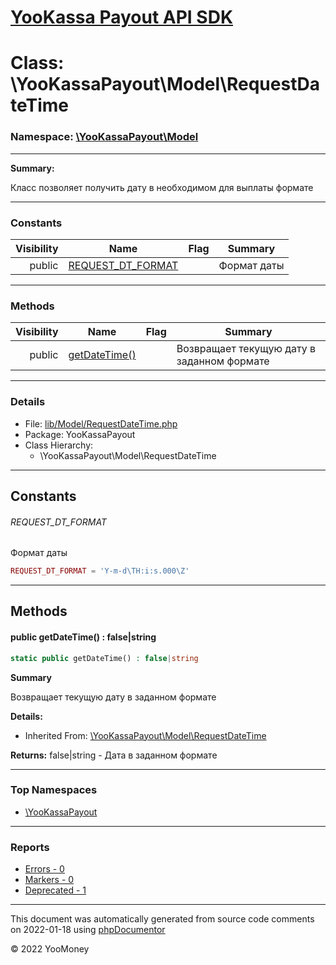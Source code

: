 # [YooKassa Payout API SDK](../home.md)

# Class: \YooKassaPayout\Model\RequestDateTime
### Namespace: [\YooKassaPayout\Model](../namespaces/yookassapayout-model.md)
---
**Summary:**

Класс позволяет получить дату в необходимом для выплаты формате

---
### Constants
| Visibility | Name | Flag | Summary |
| ----------:| ---- | ---- | ------- |
| public | [REQUEST_DT_FORMAT](../classes/YooKassaPayout-Model-RequestDateTime.md#constant_REQUEST_DT_FORMAT) |  | Формат даты |
---
### Methods
| Visibility | Name | Flag | Summary |
| ----------:| ---- | ---- | ------- |
| public | [getDateTime()](../classes/YooKassaPayout-Model-RequestDateTime.md#method_getDateTime) |  | Возвращает текущую дату в заданном формате |
---
### Details
* File: [lib/Model/RequestDateTime.php](../../lib/Model/RequestDateTime.php)
* Package: YooKassaPayout
* Class Hierarchy:
  * \YooKassaPayout\Model\RequestDateTime
---
## Constants
<a name="constant_REQUEST_DT_FORMAT" class="anchor"></a>
###### REQUEST_DT_FORMAT
Формат даты

```php
REQUEST_DT_FORMAT = 'Y-m-d\TH:i:s.000\Z'
```



---
## Methods
<a name="method_getDateTime" class="anchor"></a>
#### public getDateTime() : false|string

```php
static public getDateTime() : false|string
```

**Summary**

Возвращает текущую дату в заданном формате

**Details:**
* Inherited From: [\YooKassaPayout\Model\RequestDateTime](../classes/YooKassaPayout-Model-RequestDateTime.md)

**Returns:** false|string - Дата в заданном формате



---

### Top Namespaces

* [\YooKassaPayout](../namespaces/yookassapayout.md)

---

### Reports
* [Errors - 0](../reports/errors.md)
* [Markers - 0](../reports/markers.md)
* [Deprecated - 1](../reports/deprecated.md)

---

This document was automatically generated from source code comments on 2022-01-18 using [phpDocumentor](http://www.phpdoc.org/)

&copy; 2022 YooMoney